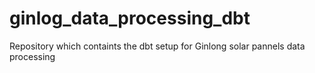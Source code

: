 # ginlog_data_processing_dbt
Repository which containts the dbt setup for Ginlong solar pannels data processing
